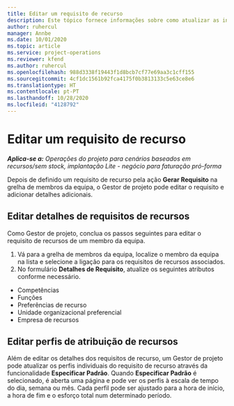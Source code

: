 ```yaml
---
title: Editar um requisito de recurso
description: Este tópico fornece informações sobre como atualizar as informações de requisitos de recursos.
author: ruhercul
manager: Annbe
ms.date: 10/01/2020
ms.topic: article
ms.service: project-operations
ms.reviewer: kfend
ms.author: ruhercul
ms.openlocfilehash: 988d3338f19443f1d8bcb7cf77e69aa3c1cff155
ms.sourcegitcommit: 4cf1dc1561b92fca4175f0b3813133c5e63ce8e6
ms.translationtype: HT
ms.contentlocale: pt-PT
ms.lasthandoff: 10/28/2020
ms.locfileid: "4128792"
---
```

# <a name="edit-a-resource-requirement"></a>Editar um requisito de recurso

_**Aplica-se a:** Operações do projeto para cenários baseados em recursos/sem stock, implantação Lite - negócio para faturação pró-forma_

Depois de definido um requisito de recurso pela ação **Gerar Requisito** na grelha de membros da equipa, o Gestor de projeto pode editar o requisito e adicionar detalhes adicionais.

## <a name="edit-resource-requirement-details"></a>Editar detalhes de requisitos de recursos

Como Gestor de projeto, conclua os passos seguintes para editar o requisito de recursos de um membro da equipa.

1. Vá para a grelha de membros da equipa, localize o membro da equipa na lista e selecione a ligação para os requisitos de recursos associados.
2. No formulário **Detalhes de Requisito**, atualize os seguintes atributos conforme necessário.

- Competências
- Funções
- Preferências de recurso
- Unidade organizacional preferencial
- Empresa de recursos

## <a name="edit-resource-assignment-contours"></a>Editar perfis de atribuição de recursos

Além de editar os detalhes dos requisitos de recurso, um Gestor de projeto pode atualizar os perfis individuais do requisito de recurso através da funcionalidade **Especificar Padrão**. Quando **Especificar Padrão** é selecionado, é aberta uma página e pode ver os perfis à escala de tempo do dia, semana ou mês. Cada perfil pode ser ajustado para a hora de início, a hora de fim e o esforço total num determinado período.